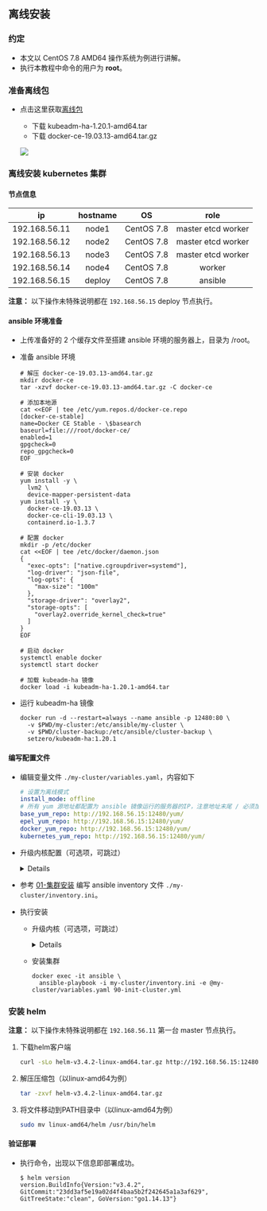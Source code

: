 ## 离线安装

### 约定

- 本文以 CentOS 7.8 AMD64 操作系统为例进行讲解。
- 执行本教程中命令的用户为 **root**。

### 准备离线包

- 点击这里获取[离线包](https://github.com/TimeBye/kubeadm-ha/actions?query=workflow%3AOffline)
  - 下载 kubeadm-ha-1.20.1-amd64.tar
  - 下载 docker-ce-19.03.13-amd64.tar.gz

  ![](https://i.loli.net/2021/01/21/WxP3apE47gef29q.png)
### 离线安装 kubernetes 集群

#### 节点信息

|    **ip**     | **hostname** |   **OS**   |      **role**      |
| :-----------: | :----------: | :--------: | :----------------: |
| 192.168.56.11 |    node1     | CentOS 7.8 | master etcd worker |
| 192.168.56.12 |    node2     | CentOS 7.8 | master etcd worker |
| 192.168.56.13 |    node3     | CentOS 7.8 | master etcd worker |
| 192.168.56.14 |    node4     | CentOS 7.8 |       worker       |
| 192.168.56.15 |    deploy    | CentOS 7.8 |      ansible       |

**注意：** 以下操作未特殊说明都在 `192.168.56.15` deploy 节点执行。

#### ansible 环境准备

- 上传准备好的 2 个缓存文件至搭建 ansible 环境的服务器上，目录为 /root。

- 准备 ansible 环境
  ```shell
  # 解压 docker-ce-19.03.13-amd64.tar.gz
  mkdir docker-ce
  tar -xzvf docker-ce-19.03.13-amd64.tar.gz -C docker-ce

  # 添加本地源
  cat <<EOF | tee /etc/yum.repos.d/docker-ce.repo
  [docker-ce-stable]
  name=Docker CE Stable - \$basearch
  baseurl=file:///root/docker-ce/
  enabled=1
  gpgcheck=0
  repo_gpgcheck=0
  EOF

  # 安装 docker
  yum install -y \
    lvm2 \
    device-mapper-persistent-data
  yum install -y \
    docker-ce-19.03.13 \
    docker-ce-cli-19.03.13 \
    containerd.io-1.3.7

  # 配置 docker
  mkdir -p /etc/docker
  cat <<EOF | tee /etc/docker/daemon.json
  {
    "exec-opts": ["native.cgroupdriver=systemd"],
    "log-driver": "json-file",
    "log-opts": {
      "max-size": "100m"
    },
    "storage-driver": "overlay2",
    "storage-opts": [
      "overlay2.override_kernel_check=true"
    ]
  }
  EOF

  # 启动 docker
  systemctl enable docker
  systemctl start docker
  
  # 加载 kubeadm-ha 镜像
  docker load -i kubeadm-ha-1.20.1-amd64.tar
  ```

- 运行 kubeadm-ha 镜像
  ```shell
  docker run -d --restart=always --name ansible -p 12480:80 \
    -v $PWD/my-cluster:/etc/ansible/my-cluster \
    -v $PWD/cluster-backup:/etc/ansible/cluster-backup \
    setzero/kubeadm-ha:1.20.1
  ```

#### 编写配置文件

- 编辑变量文件 `./my-cluster/variables.yaml`，内容如下
  ```yaml
  # 设置为离线模式
  install_mode: offline
  # 所有 yum 源地址都配置为 ansible 镜像运行的服务器的IP，注意地址末尾 / 必须加上
  base_yum_repo: http://192.168.56.15:12480/yum/
  epel_yum_repo: http://192.168.56.15:12480/yum/
  docker_yum_repo: http://192.168.56.15:12480/yum/
  kubernetes_yum_repo: http://192.168.56.15:12480/yum/
  ```

- 升级内核配置（可选项，可跳过）
    <details>

    - 编辑 `./my-cluster/variables.yaml` 追加以下字段
      ```yaml
      # 若需升级内核添加一下变量，不升级则不添加
      kernel_centos:
      - http://192.168.56.15:12480/yum/kernel-ml-4.20.13-1.el7.elrepo.x86_64.rpm
      - http://192.168.56.15:12480/yum/kernel-ml-devel-4.20.13-1.el7.elrepo.x86_64.rpm
      ```
    </details>

- 参考 [01-集群安装](./01-集群安装.md#集群规划) 编写 ansible inventory 文件 `./my-cluster/inventory.ini`。

- 执行安装
  - 升级内核（可选项，可跳过）
    <details>

    ```
    docker exec -it ansible \
      ansible-playbook -i my-cluster/inventory.ini -e @my-cluster/variables.yaml 00-kernel.yml
    ```
    </details>

  - 安装集群
    ```
    docker exec -it ansible \
      ansible-playbook -i my-cluster/inventory.ini -e @my-cluster/variables.yaml 90-init-cluster.yml
    ```

### 安装 helm

**注意：** 以下操作未特殊说明都在 `192.168.56.11` 第一台 master 节点执行。

1. 下载helm客户端

    ```bash
    curl -sLo helm-v3.4.2-linux-amd64.tar.gz http://192.168.56.15:12480/helm-v3.4.2-linux-amd64.tar.gz
    ```

2. 解压压缩包（以linux-amd64为例）

    ```bash
    tar -zxvf helm-v3.4.2-linux-amd64.tar.gz
    ```

3. 将文件移动到PATH目录中（以linux-amd64为例）

    ```bash
    sudo mv linux-amd64/helm /usr/bin/helm
    ```

#### 验证部署

- 执行命令，出现以下信息即部署成功。
    
    ```console
    $ helm version
    version.BuildInfo{Version:"v3.4.2", GitCommit:"23dd3af5e19a02d4f4baa5b2f242645a1a3af629", GitTreeState:"clean", GoVersion:"go1.14.13"}
    ```